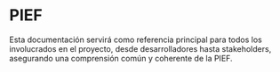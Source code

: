 # PIEF
Esta documentación servirá como referencia principal para todos los involucrados en el proyecto, desde desarrolladores hasta stakeholders, asegurando una comprensión común y coherente de la PIEF.
